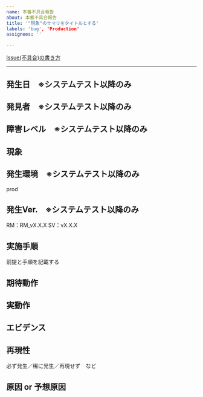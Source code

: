 ```yaml
---
name: 本番不具合報告
about: 本番不具合報告
title: '"現象"のサマリをタイトルとする'
labels: 'bug', 'Production'
assignees: ''

---
```


[Issue(不具合)の書き方](https://tis-ai.docbase.io/posts/893330#issue不具合テンプレート)

---

## 発生日　※システムテスト以降のみ
<!-- 発生した日時 -->

## 発見者　※システムテスト以降のみ
<!-- 開発メンバ名、営業担当者、顧客、サポートチーム、など -->

## 障害レベル　※システムテスト以降のみ
<!-- 障害レベル定義は下記リンク参照
（システムテストの場合は、テスト続行不可となるかどうか）
https://tis-ai.docbase.io/posts/772861#障害レベル -->

## 現象
<!-- "現象"の概要を記載 -->

## 発生環境　※システムテスト以降のみ
prod


## 発生Ver.　※システムテスト以降のみ
RM：RM_vX.X.X
SV：vX.X.X

## 実施手順
前提と手順を記載する

<!-- 例）
　前提：RMの会議を開始している状態
　手順：
　１．RM画面の翻訳ボタンを押下
　２．英語を選択 -->

## 期待動作
<!-- 正しい（あるべき）振る舞いを記載 -->

## 実動作
<!-- 実際にどのように振る舞ったのかを記載 -->

## エビデンス
<!-- エビデンスが取得できる場合は、添付してください -->

## 再現性
必ず発生／稀に発生／再現せず　など

## 原因 or 予想原因
<!-- 　※あれば -->
